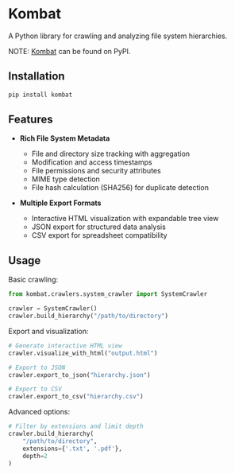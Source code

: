 # Kombat

A Python library for crawling and analyzing file system hierarchies.

NOTE: [Kombat](https://pypi.org/project/kombat/) can be found on PyPI.

## Installation

```bash
pip install kombat
```

## Features

- **Rich File System Metadata**
  - File and directory size tracking with aggregation
  - Modification and access timestamps
  - File permissions and security attributes
  - MIME type detection
  - File hash calculation (SHA256) for duplicate detection
  
- **Multiple Export Formats**
  - Interactive HTML visualization with expandable tree view
  - JSON export for structured data analysis
  - CSV export for spreadsheet compatibility

## Usage

Basic crawling:
```python
from kombat.crawlers.system_crawler import SystemCrawler

crawler = SystemCrawler()
crawler.build_hierarchy("/path/to/directory")
```

Export and visualization:
```python
# Generate interactive HTML view
crawler.visualize_with_html("output.html")

# Export to JSON
crawler.export_to_json("hierarchy.json")

# Export to CSV
crawler.export_to_csv("hierarchy.csv")
```

Advanced options:
```python
# Filter by extensions and limit depth
crawler.build_hierarchy(
    "/path/to/directory",
    extensions={'.txt', '.pdf'},
    depth=2
)
```
